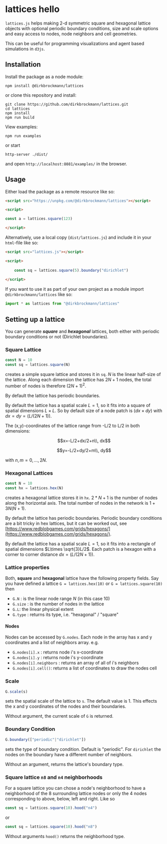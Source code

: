 # lattices hello

```lattices.js``` helps making 2-d symmetric square and hexagonal lattice objects with optional periodic boundary conditions, size and scale options and easy access to nodes, node neighbors and cell geometries. 

This can be useful for programming visualizations and agent based simulations in `d3js`. 

## Installation

Install the package as a node module:

```shell
npm install @dirkbrockmann/lattices
```

or clone this repository and install:

```shell
git clone https://github.com/dirkbrockmann/lattices.git
cd lattices
npm install
npm run build
```

View examples:

```shell
npm run examples
```

or start

```shell
http-server ./dist/
```

and open `http://localhost:8081/examples/` in the browser.





## Usage

Either load the package as a remote resource like so:

```html
<script src="https://unpkg.com/@dirkbrockmann/lattices"></script>
```

```html 
<script>

const a = lattices.square(123)

</script>
``` 

Alternatively, use a local copy (`dist/lattices.js`) and include it  in your `html`-file like so:

```html
<script src="lattices.js"></script>
```

```html
<script>
	
	const sq = lattices.square(5).boundary("dirichlet")
	
</script>
```

If you want to use it as part of your own project as a module import `@dirkbrockmann/lattices` like so:

```js
import * as lattices from "@dirkbrockmann/lattices"
```

## Setting up a lattice

You can generate ***square*** and ***hexagonal*** lattices, both either with periodic boundary conditions or not (Dirichlet boundaries). 

### Square Lattice

```js
const N = 10
const sq = lattices.square(N)
```

creates a simple square lattice and stores it in `sq`.  $N$ is the linear half-size of the lattice. Along each dimension the lattice has $2N+1$ nodes, the total number of nodes is therefore $(2N+1)^2$.

By default the lattice has periodic boundaries.

By default the lattice has a spatial scale $L=1$, so it fits into a square of spatial dimensions $L\times L$. So by default size of a node patch is ($dx\times dy$) with $dx=dy=(L/(2N+1))$. 

The (x,y)-coordinates of the lattice range from -L/2 to L/2 in both dimensions:

$$x=-L/2+dx/2+n\\, dx$$

$$y=-L/2+dy/2+m\\, dy$$

with $n,m=0,...,2N$.


###  Hexagonal Lattices

```js
const N = 10
const hx = lattices.hex(N) 
```

creates a hexagonal lattice stores it in `hx`. $2*N+1$ is the number of nodes along the horizontal axis. The total number of nodes in the network is $1+3N(N+1)$.

By default the lattice has periodic boundaries. Periodic boundary conditions are a bit tricky in hex lattices, but it can be worked out, see  [https://www.redblobgames.com/grids/hexagons/](https://www.redblobgames.com/grids/hexagons/).  

By default the lattice has a spatial scale $L=1$, so it fits into a rectangle of spatial dimensions $L\times \sqrt{3}L/2$. Each patch is a hexagon with a corner to corner distance $dx=(L/(2N+1))$.

### Lattice properties

Both, **square** and **hexagonal** lattice have the following property fields. Say you have defined a lattice `G = lattices.hex(10)` or `G = lattices.square(10)` then

- `G.N` : is the linear node range $N$ (in this case 10)
- `G.size` : is the number of nodes in the lattice
- `G.L`: the linear physical extent
- `G.type` : returns its type, i.e. "hexagonal" / "square"

#### Nodes

Nodes can be accessed  by `G.nodes`. Each node in the array has x and y coordinates and a list of neighbors array. e.g.

-  `G.nodes[i].x` : returns node i's x-coordinate 
-  `G.nodes[i].y` : returns node i's y-coordinate
-  `G.nodes[i].neighbors` : returns an array of all of i's neighbors
-  `G.nodes[i].cell()`: returns a list of coordinates to draw the nodes cell

### Scale

```js
G.scale(s)
```

sets the spatial scale of the lattice to `s`. The default value is 1. This effects the x and y coordinates of the nodes and their boundaries. 

Without argument, the current scale of `G` is returned.

### Boundary Condition

```js
G.boundary(["periodic"|"dirichlet"])
```
sets the type of boundary condition. Default is "periodic". For `dirichlet` the nodes on the boundary
have a different number of neighbors.

Without an argument, returns the lattice's boundary type.

### Square lattice `n8` and `n4` neighborhoods

For a square lattice you can chose a node's neighborhood to have a neighborhood of the 8 surrounding lattice nodes or only the 4 nodes corresponding to above, below, left and right. Like so

```js
const sq = lattices.square(10).hood("n4")
```

or 

```js
const sq = lattices.square(10).hood("n8")
```

Without arguments `hood()` returns the neighborhood type.

